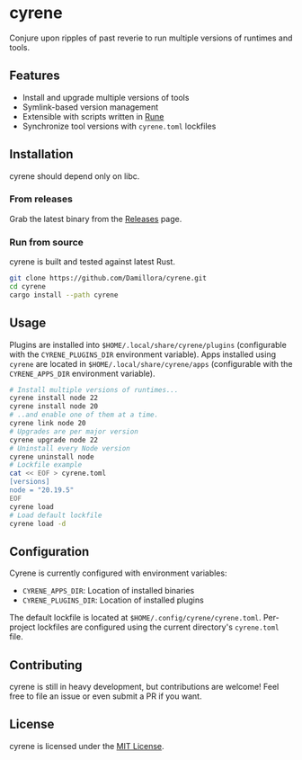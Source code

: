 # cyrene

Conjure upon ripples of past reverie to run multiple versions of runtimes and tools.

## Features

* Install and upgrade multiple versions of tools
* Symlink-based version management
* Extensible with scripts written in [Rune](https://rune-rs.github.io/)
* Synchronize tool versions with `cyrene.toml` lockfiles

## Installation

cyrene should depend only on libc.

### From releases

Grab the latest binary from the [Releases](https://github.com/Damillora/cyrene/releases) page.

### Run from source

cyrene is built and tested against latest Rust.

```sh
git clone https://github.com/Damillora/cyrene.git
cd cyrene
cargo install --path cyrene
```

## Usage

Plugins are installed into `$HOME/.local/share/cyrene/plugins` (configurable with the `CYRENE_PLUGINS_DIR` environment variable).
Apps installed using `cyrene` are located in `$HOME/.local/share/cyrene/apps` (configurable with the `CYRENE_APPS_DIR` environment variable).

```sh
# Install multiple versions of runtimes...
cyrene install node 22
cyrene install node 20
# ..and enable one of them at a time.
cyrene link node 20
# Upgrades are per major version
cyrene upgrade node 22
# Uninstall every Node version
cyrene uninstall node
# Lockfile example
cat << EOF > cyrene.toml
[versions]
node = "20.19.5"
EOF
cyrene load
# Load default lockfile
cyrene load -d
```


## Configuration

Cyrene is currently configured with environment variables:

* `CYRENE_APPS_DIR`: Location of installed binaries
* `CYRENE_PLUGINS_DIR`: Location of installed plugins

The default lockfile is located at `$HOME/.config/cyrene/cyrene.toml`. Per-project lockfiles are configured using the current directory's `cyrene.toml` file.

## Contributing

cyrene is still in heavy development, but contributions are welcome! Feel free to file an issue or even submit a PR if you want.

## License

cyrene is licensed under the [MIT License](LICENSE).

